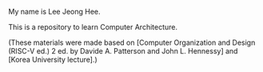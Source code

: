 My name is Lee Jeong Hee.

This is a repository to learn Computer Architecture.

(These materials were made based on [Computer Organization and Design (RISC-V ed.) 2 ed. by Davide A. Patterson and John L. Hennessy] and [Korea University lecture].)
